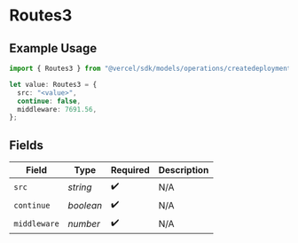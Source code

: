 # Routes3

## Example Usage

```typescript
import { Routes3 } from "@vercel/sdk/models/operations/createdeployment.js";

let value: Routes3 = {
  src: "<value>",
  continue: false,
  middleware: 7691.56,
};
```

## Fields

| Field              | Type               | Required           | Description        |
| ------------------ | ------------------ | ------------------ | ------------------ |
| `src`              | *string*           | :heavy_check_mark: | N/A                |
| `continue`         | *boolean*          | :heavy_check_mark: | N/A                |
| `middleware`       | *number*           | :heavy_check_mark: | N/A                |
